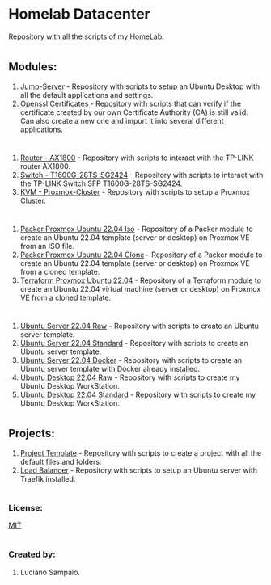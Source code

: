 # Homelab Datacenter
Repository with all the scripts of my HomeLab.

#
## Modules:
1. [Jump-Server](https://github.com/lsampaioweb/jump-server) - Repository with scripts to setup an Ubuntu Desktop with all the default applications and settings.
1. [Openssl Certificates](https://github.com/lsampaioweb/openssl-certificates) - Repository with scripts that can verify if the certificate created by our own Certificate Authority (CA) is still valid. Can also create a new one and import it into several different applications.

#
1. [Router - AX1800](https://github.com/lsampaioweb/tplink_router_ax1800) - Repository with scripts to interact with the TP-LINK router AX1800.
1. [Switch - T1600G-28TS-SG2424](https://github.com/lsampaioweb/T1600G-28TS-SG2424) - Repository with scripts to interact with the TP-LINK Switch SFP T1600G-28TS-SG2424.
1. [KVM - Proxmox-Cluster](https://github.com/lsampaioweb/proxmox-cluster) - Repository with scripts to setup a Proxmox Cluster.

#
1. [Packer Proxmox Ubuntu 22.04 Iso](https://github.com/lsampaioweb/packer-proxmox-ubuntu-22-04-iso) - Repository of a Packer module to create an Ubuntu 22.04 template (server or desktop) on Proxmox VE from an ISO file.
1. [Packer Proxmox Ubuntu 22.04 Clone](https://github.com/lsampaioweb/packer-proxmox-ubuntu-22-04-clone) - Repository of a Packer module to create an Ubuntu 22.04 template (server or desktop) on Proxmox VE from a cloned template.
1. [Terraform Proxmox Ubuntu 22.04](https://github.com/lsampaioweb/terraform-proxmox-vm-qemu) - Repository of a Terraform module to create an Ubuntu 22.04 virtual machine (server or desktop) on Proxmox VE from a cloned template.

#
1. [Ubuntu Server 22.04 Raw](https://github.com/lsampaioweb/proxmox-ubuntu-22-04-server-raw) - Repository with scripts to create an Ubuntu server template.
1. [Ubuntu Server 22.04 Standard](https://github.com/lsampaioweb/proxmox-ubuntu-22-04-server-standard) - Repository with scripts to create an Ubuntu server template.
1. [Ubuntu Server 22.04 Docker](https://github.com/lsampaioweb/proxmox-ubuntu-22-04-server-std-docker) - Repository with scripts to create an Ubuntu server template with Docker already installed.
1. [Ubuntu Desktop 22.04 Raw](https://github.com/lsampaioweb/proxmox-ubuntu-22-04-desktop-raw) - Repository with scripts to create my Ubuntu Desktop WorkStation.
1. [Ubuntu Desktop 22.04 Standard](https://github.com/lsampaioweb/proxmox-ubuntu-22-04-desktop-standard) - Repository with scripts to create my Ubuntu Desktop WorkStation.

#
## Projects:
1. [Project Template](https://github.com/lsampaioweb/git-template-repository) - Repository with scripts to create a project with all the default files and folders.
1. [Load Balancer](https://github.com/lsampaioweb/load-balancer) - Repository with scripts to setup an Ubuntu server with Traefik installed.

#
### License:

[MIT](LICENSE "MIT License")

#
### Created by:

1. Luciano Sampaio.
